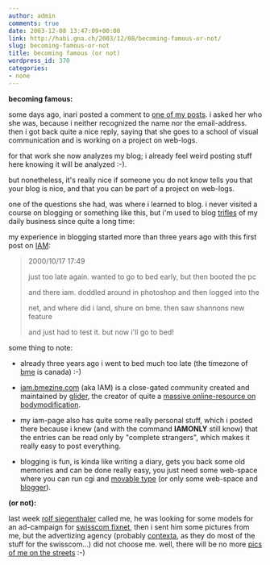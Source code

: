 ```yaml
---
author: admin
comments: true
date: 2003-12-08 13:47:09+00:00
link: http://habi.gna.ch/2003/12/08/becoming-famous-or-not/
slug: becoming-famous-or-not
title: becoming famous (or not)
wordpress_id: 370
categories:
- none
---
```


**becoming famous:**  

some days ago, inari posted a comment to [one of my posts](http://habi.gna.ch/blog/archives/000140.html). i asked her who she was, because i neither recognized the name nor the email-address. then i got back quite a nice reply, saying that she goes to a school of visual communication and is working on a project on web-logs.  

for that work she now analyzes my blog; i already feel weird posting stuff here knowing it will be analyzed :-).  

but nonetheless, it's really nice if someone you do not know tells you that your blog is nice, and that you can be part of a project on web-logs.  
  


one of the questions she had, was where i learned to blog. i never visited a course on blogging or something like this, but i'm used to blog [trifles](http://dict.leo.org/?search=trifles) of my daily business since quite a long time:  

my experience in blogging started more than three years ago with this first post on [IAM](http://iam.bmezine.com/?habi):  



<blockquote>
2000/10/17 17:49  

just too late again. wanted to go to bed early, but then booted the pc  

and there iam. doddled around in photoshop and then logged into the  

net, and where did i land, shure on bme. then saw shannons new feature  

and just had to test it. but now i'll go to bed!
</blockquote>


some thing to note:   




	
  * already three years ago i went to bed much too late (the timezone of [bme](http://www.bmezine.com/) is canada) :-)

	
  * [iam.bmezine.com](http://iam.bmezine.com/) (aka IAM) is a close-gated community created and maintained by [glider](http://iam.bmezine.com/?glider), the creator of quite a [massive online-resource on bodymodification](http://www.bmezine.com/).

	
  * my iam-page also has quite some really personal stuff, which i posted there because i knew (and with the command **IAMONLY** still know) that the entries can be read only by "complete strangers", which makes it really easy to post everything.

	
  * blogging is fun, is kinda like writing a diary, gets you back some old memories and can be done really easy, you just need some web-space where you can run cgi and [movable type](http://www.movabletype.org/) (or only some web-space and [blogger](http://new.blogger.com/)).



**(or not):**   

last week [rolf siegenthaler](http://www.ansicht.net/) called me, he was looking for some models for an ad-campaign for [swisscom fixnet](http://swisscom-fixnet.ch/fx/content/index_EN.html), then i sent him some pictures from me, but the advertizing agency (probably [contexta](http://www.contexta.ch/), as they do most of the stuff for the swisscom...) did not choose me. well, there will be no more [pics of me on the streets](http://habi.gna.ch/pics/CH-Fleisch/) :-)
